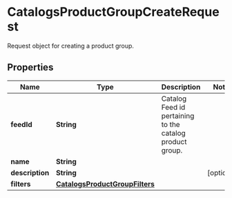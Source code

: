 

# CatalogsProductGroupCreateRequest

Request object for creating a product group.

## Properties

Name | Type | Description | Notes
------------ | ------------- | ------------- | -------------
**feedId** | **String** | Catalog Feed id pertaining to the catalog product group. | 
**name** | **String** |  | 
**description** | **String** |  |  [optional]
**filters** | [**CatalogsProductGroupFilters**](CatalogsProductGroupFilters.md) |  | 



